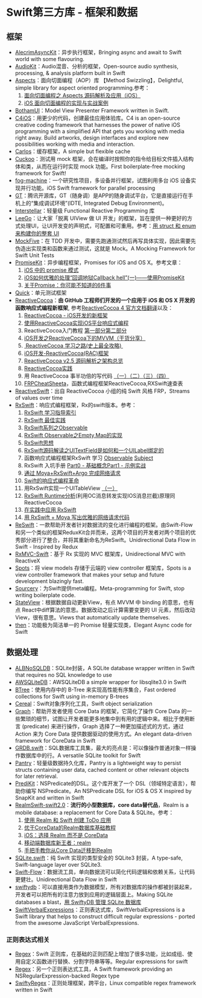 # Swift第三方库 - 框架和数据
## 框架
- [AlecrimAsyncKit][1]：异步执行框架，Bringing async and await to Swift world with some flavouring.
- [AudioKit][2]：Audio混音、分析的框架，Open-source audio synthesis, processing, & analysis platform built in Swift
- [Aspects][3]：面向切面编程（AOP）库 【Method Swizzling】，Delightful, simple library for aspect oriented programming.参考：
	1. [面向切面编程之 Aspects 源码解析及应用（iOS）][4]
	2. [iOS 面向切面编程的实现与实战案例][5]
- [BothamUI][6]：Model View Presenter Framework written in Swift.
- [C4iOS][7]：用更少的代码，创建最佳应用体验库。C4 is an open-source creative coding framework that harnesses the power of native iOS programming with a simplified API that gets you working with media right away. Build artworks, design interfaces and explore new possibilities working with media and interaction.
- [Carlos][8]：缓存框架，A simple but flexible cache
- [Cuckoo][9]：测试用 mock 框架，会在编译时按照你的指令给目标文件插入结构体和类，从而在运行时实现 mock 功能。First boilerplate-free mocking framework for Swift!
- [fog-machine][10]：一个研究性项目，多设备并行框架，试图利用多台 iOS 设备实现并行功能。iOS Swift framework for parallel processing
- [GT][11]：腾讯开源库，GT（随身调）是APP的随身调试平台，它是直接运行在手机上的“集成调试环境”(IDTE, Integrated Debug Environment)。
- [Interstellar][12]：轻量级 Functional Reactive Programming 库
- [LeeGo][13]：让大家「脱离 UIView 做 UI 开发」的框架，旨在提供一种更好的方式处理UI，让UI开发变的声明式，可配置和可重用。参考：[用 struct 和 enum 来构建你的整套 UI][14]
- [MockFive][15]：在 TDD 开发中，需要先跑通测试然后再写具体实现，因此需要先伪造出实现类和函数来通过测试，这就是 Mock。A Mocking Framework for Swift Unit Tests
- [PromiseKit][16]：异步编程框架，Promises for iOS and OS X。参考文章：
	1. [iOS 中的 promise 模式][17]
	2. [iOS如何优雅的处理“回调地狱Callback hell”(一)——使用PromiseKit][18]
	3. [关于Promise：你可能不知道的6件事][19]
- [Quick][20]：单元测试框架
- [ReactiveCocoa][21]：**由 GitHub 工程师们开发的一个应用于 iOS 和 OS X 开发的函数响应式编程新框架**, 参考[ReactiveCocoa 4 官方文档翻译][22]以及：
	1. [ReactiveCocoa - iOS开发的新框架][23]
	2. [使用ReactiveCocoa实现iOS平台响应式编程][24]
	2. ReactiveCocoa入门教程 [第一部分][25][第二部分][26]
	3. [iOS开发之ReactiveCocoa下的MVVM（干货分享）][27]
	4. [ ReactiveCocoa 学习之路(史上最全攻略) ][28]
	5. [iOS开发-ReactiveCocoa(RAC)框架][29]
	6. [ReactiveCocoa v2.5 源码解析之架构总览][30]
	7. [ReactiveCocoa实践][31]
	8. 用 ReactiveCocoa 事半功倍的写代码 [（一）][32][（二）][33][（三）][34][（四）][35]
	9. [FRPCheatSheeta][36]，函数式编程框架ReactiveCocoa,RXSwift速查表
- [ReactiveSwift][37]：出自 ReactiveCocoa 小组的纯 Swift 风格 FRP，Streams of values over time
- [RxSwift][38]：响应式编程框架，Rx的swift版本。参考：
	1. [RxSwift 学习指导索引][39]
	2. [RxSwift 最佳实践][40]
	1. [RxSwift系列之Observable][41]
	2. [RxSwift Observable之Empty,Map的实现][42]
	3. [RxSwift思想][43]
	4. [RxSwift源码解读之UITextField是如何和一个UILabel绑定的][44]
	5. 函数响应式编程框架RxSwift 学习 [Observable][45] [Subject][46]
	6. RxSwift 入坑手册 [Part0 - 基础概念][47][Part1 - 示例实战][48]
	7. [通过 Moya+RxSwift+Argo 完成网络请求][49]
	8. [Swift的响应式编程革命][50]
	9. 用RxSwift实现一个UITableView [（一）][51]
	10. [RxSwift Runtime分析][52](利用OC消息转发实现IOS消息拦截)原理同ReactiveCocoa
	11. [在实践中应用 RxSwift][53]
	12. [用 RxSwift + Moya 写出优雅的网络请求代码][54]
- [ReSwift][55]：一款帮助开发者针对数据流的变化进行编程的框架。由Swift-Flow和另一个类似的框架ReduxKit合并而来，这两个项目的开发者对两个项目的优秀部分进行了整合，并将其重新命名为ReSwift。Unidirectional Data Flow in Swift - Inspired by Redux
- [RxMVC-Swift][56]：基于 Rx 实现的 MVC 框架库，Unidirectional MVC with ReactiveX
- [Spots][57]：将 view models 存储于云端的 view controller 框架库，Spots is a view controller framework that makes your setup and future development blazingly fast.
- [Sourcery][58]：为Swift提供meta编程。Meta-programming for Swift, stop writing boilerplate code. 
- [StateView][59]：根据数据自动更新View，有点 MVVM 中 binding 的意思，也有点 React中diff算法的意思。数据改动之后计算需要变更的 UI 元素，然后改动 View，很有意思。Views that automatically update themselves.
- [then][60]：功能极为简洁单一的 Promise 轻量实现类，Elegant Async code for Swift

## 数据处理
- [ALBNoSQLDB][61]：SQLite封装，A SQLite database wrapper written in Swift that requires no SQL knowledge to use
- [AWSQLiteDB][62]：AWSQLiteDB a simple wrapper for libsqlite3.0 in Swift
- [BTree][63]：使用内存中的 B-Tree 来实现高性能有序集合，Fast ordered collections for Swift using in-memory B-trees
- [Cereal][64]：Swift对象序列化工具，Swift object serialization
- [Graph][65]：帮助开发者使用 Core Data 的框架，它简化了操作 Core Data 的一些繁琐的细节，试图让开发者能更多地集中到有用的逻辑中来。相比于使用断言 (predicate) 来进行操作，Graph 选择了一种更加描述式的方式，通过 Action 来为 Core Data 提供数据驱动的使用方式。An elegant data-driven framework for CoreData in Swift
- [GRDB.swift][66]：SQL数据库工具集，最大的亮点是：可以像操作普通对象一样操作数据库中的行。A versatile SQLite toolkit for Swift
- [Pantry][67]：轻量级数据持久化库，Pantry is a lightweight way to persist structs containing user data, cached content or other relevant objects for later retrieval.
- [PrediKit][68]：NSPredicate的DSL。这个库开发了一个 DSL（领域特定语言），帮助你编写 NSPredicate。An NSPredicate DSL for iOS & OS X inspired by SnapKit and written in Swift
- [RealmSwift-swift2.0][69]：**流行的小型数据库，core data替代品**，Realm is a mobile database: a replacement for Core Data & SQLite。参考：
	1. [使用 Realm 和 Swift 创建 ToDo 应用][70]
	2. [优于CoreData的Realm数据库基础教程][71]
	3. [iOS：选择 Realm 而不是 CoreData][72]
	4. [移动端数据库新王者：realm][73]
	5. [手把手教你从Core Data迁移到Realm][74]
- [SQLite.swift][75]：纯 Swift 实现的类型安全的 SQLite3 封装，A type-safe, Swift-language layer over SQLite3.
- [Swift-Flow][76]：数据流工具，单向数据流可以简化代码逻辑和依赖关系，让代码更健壮。Unidirectional Data Flow in Swift
- [swiftydb][77]：可以直接用类作为数据模型，所有对数据库的操作都被封装起来，开发者可以把所有的注意力放到应用的逻辑层面上。Making SQLite databases a blast，[用 SwiftyDB 管理 SQLite 数据库][78]
- [SwiftVerbalExpressions][79]：正则表达式库，SwiftVerbalExpressions is a Swift library that helps to construct difficult regular expressions - ported from the awesome JavaScript VerbalExpressions.

### 正则表达式相关
- [Regex][80]：Swift 正则库，在基础的正则匹配上增加了很多功能，比如成组、使用自定义函数进行替换、分割字符串等等。Regular expressions for swift
- [Regex][81]：另一个正则表达式工具，A Swift framework providing an NSRegularExpression-backed Regex type
- [SwiftyRegex][82]：正则处理框架，跨平台，Linux compatible regex framework written in Swift

[1]:	https://github.com/Alecrim/AlecrimAsyncKit "AlecrimAsyncKit"
[2]:	https://github.com/audiokit/AudioKit "AudioKit"
[3]:	https://github.com/steipete/Aspects "Aspects"
[4]:	http://wereadteam.github.io/2016/06/30/Aspects/ "面向切面编程之 Aspects 源码解析及应用（iOS）"
[5]:	http://www.jianshu.com/p/978ac4f49828 "iOS 面向切面编程的实现与实战案例"
[6]:	https://github.com/Karumi/BothamUI "BothamUI"
[7]:	https://github.com/C4Framework/C4iOS "C4iOS"
[8]:	https://github.com/WeltN24/Carlos "Carlos"
[9]:	https://github.com/SwiftKit/Cuckoo "Cuckoo"
[10]:	https://github.com/ngageoint/fog-machine "fog-machine"
[11]:	https://github.com/TencentOpen/GT "GT"
[12]:	https://github.com/JensRavens/Interstellar "Interstellar"
[13]:	https://github.com/wangshengjia/LeeGo "LeeGo"
[14]:	http://allblue.me/swift/2016/05/26/LeeGo-chinese-version/
[15]:	https://github.com/DeliciousRaspberryPi/MockFive "MockFive"
[16]:	https://github.com/mxcl/PromiseKit "PromiseKit"
[17]:	http://nathanli.cn/2015/11/15/ios-%E4%B8%AD%E7%9A%84-promise-%E6%A8%A1%E5%BC%8F/ "iOS 中的 promise 模式"
[18]:	http://www.jianshu.com/p/f060cfd52f17 "iOS如何优雅的处理“回调地狱Callback hell”(一)——使用PromiseKit"
[19]:	https://github.com/dwqs/blog/issues/1
[20]:	https://github.com/Quick/Quick "Quick"
[21]:	https://github.com/ReactiveCocoa/ReactiveCocoa "ReactiveCocoa"
[22]:	http://www.jianshu.com/p/226f33fcce51 "ReactiveCocoa 4 官方文档翻译"
[23]:	http://www.devtang.com/blog/2014/02/11/reactivecocoa-introduction
[24]:	http://www.itiger.me/?p=38
[25]:	http://www.cnblogs.com/tmacforever/p/4878180.html "ReactiveCocoa入门教程——第一部分(转)"
[26]:	http://www.cnblogs.com/tmacforever/p/4882462.html "ReactiveCocoa入门教程——第二部分(转)"
[27]:	http://www.cnblogs.com/ludashi/p/4925042.html "iOS开发之ReactiveCocoa下的MVVM（干货分享）"
[28]:	http://runningyoung.github.io/ios/ReactiveCocoa/ "ReactiveCocoa 学习之路(史上最全攻略)"
[29]:	http://yimouleng.com/2015/12/20/ios-ReactiveCocoa/ "iOS开发-ReactiveCocoa(RAC)框架"
[30]:	http://blog.leichunfeng.com/blog/2015/12/25/reactivecocoa-v2-dot-5-yuan-ma-jie-xi-zhi-jia-gou-zong-lan/ "ReactiveCocoa v2.5 源码解析之架构总览"
[31]:	http://beice1990.duapp.com/reactivecocoashi-jian/ "ReactiveCocoa实践"
[32]:	http://fengjian0106.github.io/2016/04/17/The-Power-Of-Composition-In-FRP-Part-1/ "用 ReactiveCocoa 事半功倍的写代码（一）"
[33]:	http://fengjian0106.github.io/2016/04/26/The-Power-Of-Composition-In-FRP-Part-2/ "用 ReactiveCocoa 事半功倍的写代码（二）"
[34]:	http://fengjian0106.github.io/2016/04/28/The-Power-Of-Composition-In-FRP-Part-3/ "用 ReactiveCocoa 事半功倍的写代码（三）"
[35]:	http://fengjian0106.github.io/2016/05/03/The-Power-Of-Composition-In-FRP-Part-4/ "用 ReactiveCocoa 事半功倍的写代码（四）"
[36]:	https://github.com/aiqiuqiu/FRPCheatSheeta "FRPCheatSheeta"
[37]:	https://github.com/ReactiveCocoa/ReactiveSwift "ReactiveSwift"
[38]:	https://github.com/ReactiveX/RxSwift "RxSwift"
[39]:	http://t.swift.gg/d/2-rxswift
[40]:	https://github.com/ipader/SwiftGuide/wiki/RxSwift%20%E6%9C%80%E4%BD%B3%E5%AE%9E%E8%B7%B5 "RxSwift 最佳实践"
[41]:	http://fengdeng.github.io/blog/2016/01/12/rxswiftxi-lie-zhi-observable/ "RxSwift系列之Observable"
[42]:	http://fengdeng.github.io/blog/2016/01/13/rxswift-observablezhi-just/ "RxSwift Observable之Empty,Map的实现"
[43]:	http://fengdeng.github.io/blog/2016/01/19/rxswiftsi-xiang/ "RxSwift思想"
[44]:	http://fengdeng.github.io/blog/2016/01/22/rxswift-dao-di-[?]-ge-uitextfieldshi-ru-he-he-[?]-ge-uilabelbang-ding-de/ "RxSwift源码解读之UITextField是如何和一个UILabel绑定的"
[45]:	http://www.jianshu.com/p/2351ba7f22e4 "函数响应式编程框架RxSwift 学习——Observable"
[46]:	http://www.jianshu.com/p/209cae2a54a1 "函数响应式编程框架RxSwift 学习——Subject"
[47]:	http://blog.callmewhy.com/2015/09/21/rxswift-getting-started-0/ "RxSwift 入坑手册 Part0 - 基础概念"
[48]:	http://blog.callmewhy.com/2015/09/23/rxswift-getting-started-1/ "RxSwift 入坑手册 Part1 - 示例实战"
[49]:	http://blog.callmewhy.com/2015/11/01/moya-rxswift-argo-lets-go/ "通过 Moya+RxSwift+Argo 完成网络请求"
[50]:	http://mp.weixin.qq.com/s?__biz=MzA3ODg4MDk0Ng==&mid=2651112245&idx=1&sn=6536b90c09651380ec2009eb46ed9281#rd
[51]:	http://www.jianshu.com/p/d57ff2b3e0d4 "【RxSwift系列】用RxSwift实现一个UITableView（一）"
[52]:	http://www.jianshu.com/p/77acd1bba906
[53]:	http://swift.gg/2016/07/08/using-rxswift-in-practice/ "在实践中应用 RxSwift"
[54]:	http://liuduo.me/2016/07/24/rxswiftmoyanetwork/ "用 RxSwift + Moya 写出优雅的网络请求代码"
[55]:	https://github.com/ReSwift/ReSwift "ReSwift"
[56]:	https://github.com/Hardtack/RxMVC-Swift "RxMVC-Swift"
[57]:	https://github.com/hyperoslo/Spots "Spots"
[58]:	https://github.com/krzysztofzablocki/Sourcery "Sourcery"
[59]:	https://github.com/sahandnayebaziz/StateView "StateView"
[60]:	https://github.com/s4cha/then "then"
[61]:	https://github.com/AaronBratcher/ALBNoSQLDB
[62]:	https://github.com/adow/AWSQLiteDB "AWSQLiteDB"
[63]:	https://github.com/lorentey/BTree "BTree"
[64]:	https://github.com/Weebly/Cereal "Cereal"
[65]:	https://github.com/CosmicMind/Graph "Graph"
[66]:	https://github.com/groue/GRDB.swift "GRDB.swift"
[67]:	https://github.com/nickoneill/Pantry "Pantry"
[68]:	https://github.com/KrakenDev/PrediKit "PrediKit"
[69]:	https://github.com/realm/realm-cocoa/tree/master/RealmSwift-swift2.0 "RealmSwift-swift2.0"
[70]:	http://swift.gg/2015/12/08/building-a-todo-app-using-realm-and-swift/ "使用 Realm 和 Swift 创建 ToDo 应用"
[71]:	http://www.cnblogs.com/jgCho/p/5286444.html "优于CoreData的Realm数据库基础教程"
[72]:	http://swift.gg/2015/12/08/ios-realm-instead-of-coredata/ "iOS：选择 Realm 而不是 CoreData"
[73]:	http://www.jianshu.com/p/2b4388cf2a2d "移动端数据库新王者：realm"
[74]:	http://www.jianshu.com/p/d79b2b1bfa72 "手把手教你从Core Data迁移到Realm"
[75]:	https://github.com/stephencelis/SQLite.swift "SQLite.swift"
[76]:	https://github.com/Swift-Flow/Swift-Flow "Swift-Flow"
[77]:	https://github.com/Oyvindkg/swiftydb "swiftydb"
[78]:	http://swift.gg/2016/05/17/swiftydb/ "用 SwiftyDB 管理 SQLite 数据库"
[79]:	https://github.com/VerbalExpressions/SwiftVerbalExpressions "SwiftVerbalExpressions"
[80]:	https://github.com/crossroadlabs/Regex "Regex"
[81]:	https://github.com/sharplet/Regex "Regex"
[82]:	https://github.com/maxadamski/SwiftyRegex "SwiftyRegex"